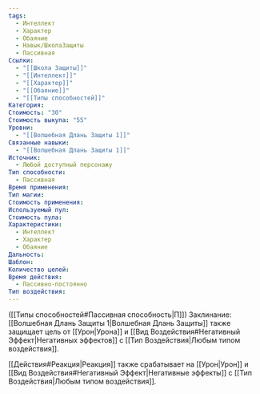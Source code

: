 ```yaml
---
tags:
  - Интеллект
  - Характер
  - Обаяние
  - Навык/ШколаЗащиты
  - Пассивная
Ссылки:
  - "[[Школа Защиты]]"
  - "[[Интеллект]]"
  - "[[Характер]]"
  - "[[Обаяние]]"
  - "[[Типы способностей]]"
Категория: 
Стоимость: "30"
Стоимость выкупа: "55"
Уровни:
  - "[[Волшебная Длань Защиты 1]]"
Связанные навыки:
  - "[[Волшебная Длань Защиты 1]]"
Источник:
  - Любой доступный персонажу
Тип способности:
  - Пассивная
Время применения: 
Тип магии: 
Стоимость применения: 
Используемый пул: 
Стоимость пула: 
Характеристики:
  - Интеллект
  - Характер
  - Обаяние
Дальность: 
Шаблон: 
Количество целей: 
Время действия:
  - Пассивно-постоянно
Тип воздействия:
---
```

([[Типы способностей#Пассивная способность|П]]) Заклинание: [[Волшебная Длань Защиты 1|Волшебная Длань Защиты]] также защищает цель от [[Урон|Урона]] и [[Вид Воздействия#Негативный Эффект|Негативных эффектов]] с [[Тип Воздействия|Любым типом воздействия]]. 

[[Действия#Реакция|Реакция]] также срабатывает на [[Урон|Урон]] и [[Вид Воздействия#Негативный Эффект|Негативные эффекты]] с [[Тип Воздействия|Любым типом воздействия]].  
